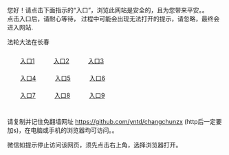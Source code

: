 您好！请点击下面指示的“入口”，浏览此网站是安全的，且为您带来平安。。 <br/>
点击入口后，请耐心等待， 过程中可能会出现无法打开的提示，请忽略，最终会进入网站. </br>

法轮大法在长春<br/>
<div style="padding:10px"><a style="margin:20px" target="_blank" href="https://dqhzvnzjuhpwx.cloudfront.net/2Qpsp?ceocqga" id="ccLink1" rel="nofollow">入口1</a> <a target="_blank" style="margin:20px" href="https://d1q2p6wpa8nh00.cloudfront.net/2Qpsp?vctrgj" id="ccLink2" rel="nofollow">入口2</a> <a style="margin:20px" target="_blank" href="https://d19w77sk2l4rqj.cloudfront.net/2Qpsp?eavggia" id="ccLink3" rel="nofollow">入口3</a></div>

<div style="padding:10px" ><a style="margin:20px" target="_blank" href="https://dqhzvnzjuhpwx.cloudfront.net/2Qpsp?ceocqga" id="ccLink4" rel="nofollow">入口4</a> <a style="margin:20px" href="https://d1q2p6wpa8nh00.cloudfront.net/2Qpsp?vctrgj" target="_blank" id="ccLink5" rel="nofollow">入口5</a> <a style="margin:20px" href="https://d19w77sk2l4rqj.cloudfront.net/2Qpsp?eavggia" target="_blank" id="ccLink6" rel="nofollow">入口6</a></div>

<div style="padding:10px"><a style="margin:20px" target="_blank" href="https://dqhzvnzjuhpwx.cloudfront.net/2Qpsp?ceocqga" id="ccLink7" rel="nofollow">入口7</a> <a style="margin:20px" href="https://d1q2p6wpa8nh00.cloudfront.net/2Qpsp?vctrgj" target="_blank" id="ccLink8" rel="nofollow">入口8</a> <a style="margin:20px" target="_blank" href="https://d19w77sk2l4rqj.cloudfront.net/2Qpsp?eavggia" id="ccLink9" rel="nofollow">入口9</a></div>

<br/>



请复制并记住免翻墙网址 https://github.com/yntd/changchunzx (http后一定要加s)，在电脑或手机的浏览器均可访问。。<br/>

微信如提示停止访问该网页，须先点击右上角，选择浏览器打开。
